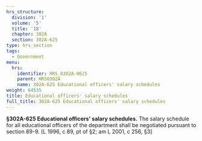 ```yaml
---
hrs_structure:
  division: '1'
  volume: '5'
  title: '18'
  chapter: 302A
  section: 302A-625
type: hrs_section
tags:
  - Government
menu:
  hrs:
    identifier: HRS_0302A-0625
    parent: HRS0302A
    name: 302A-625 Educational officers' salary schedules
weight: 64535
title: Educational officers' salary schedules
full_title: 302A-625 Educational officers' salary schedules
---
```

**§302A-625 Educational officers' salary schedules.** The salary schedule for all educational officers of the department shall be negotiated pursuant to section 89-9\. [L 1996, c 89, pt of §2; am L 2001, c 256, §3]